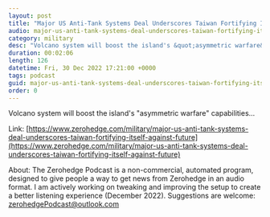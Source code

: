 ```yaml
---
layout: post
title: "Major US Anti-Tank Systems Deal Underscores Taiwan Fortifying Itself Against Future Invasion"
audio: major-us-anti-tank-systems-deal-underscores-taiwan-fortifying-itself-against-future-4
category: military
desc: "Volcano system will boost the island's &quot;asymmetric warfare&quot; capabilities..."
duration: 00:02:06
length: 126
datetime: Fri, 30 Dec 2022 17:21:00 +0000
tags: podcast
guid: major-us-anti-tank-systems-deal-underscores-taiwan-fortifying-itself-against-future-0
order: 0
---
```

Volcano system will boost the island's &quot;asymmetric warfare&quot; capabilities...

Link: [https://www.zerohedge.com/military/major-us-anti-tank-systems-deal-underscores-taiwan-fortifying-itself-against-future](https://www.zerohedge.com/military/major-us-anti-tank-systems-deal-underscores-taiwan-fortifying-itself-against-future)

About: The Zerohedge Podcast is a non-commercial, automated program, designed to give people a way to get news from Zerohedge in an audio format.  I am actively working on tweaking and improving the setup to create a better listening experience (December 2022).  Suggestions are welcome: [zerohedgePodcast@outlook.com](mailto:zerohedgePodcast@outlook.com)